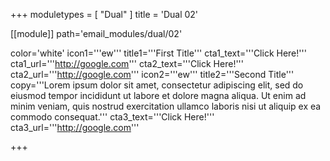+++
moduletypes = [ "Dual" ]
title = 'Dual 02'

[[module]]
path='email_modules/dual/02'

color='white'
icon1='''ew'''
title1='''First Title'''
cta1_text='''Click Here!'''
cta1_url='''http://google.com'''
cta2_text='''Click Here!'''
cta2_url='''http://google.com'''
icon2='''ew'''
title2='''Second Title'''
copy='''Lorem ipsum dolor sit amet, consectetur adipiscing elit, sed do eiusmod tempor incididunt ut labore et dolore magna aliqua. Ut enim ad minim veniam, quis nostrud exercitation ullamco laboris nisi ut aliquip ex ea commodo consequat.'''
cta3_text='''Click Here!'''
cta3_url='''http://google.com'''

+++